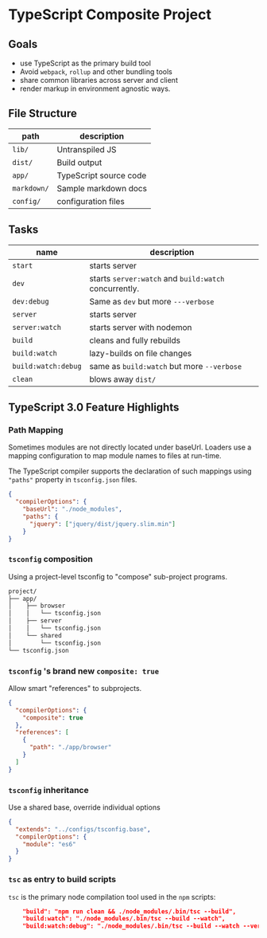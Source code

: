 # TypeScript Composite Project

## Goals

- use TypeScript as the primary build tool
- Avoid `webpack`, `rollup` and other bundling tools
- share common libraries across server and client
- render markup in environment agnostic ways.

## File Structure

| **path**    | **description**        |
| ----------- | ---------------------- |
| `lib/`      | Untranspiled JS        |
| `dist/`     | Build output           |
| `app/`      | TypeScript source code |
| `markdown/` | Sample markdown docs   |
| `config/`   | configuration files    |

## Tasks

| **name**            | **description**                                       |
| ------------------- | ----------------------------------------------------- |
| `start`             | starts server                                         |
| `dev`               | starts `server:watch` and `build:watch` concurrently. |
| `dev:debug`         | Same as `dev` but more `---verbose`                   |
| `server`            | starts server                                         |
| `server:watch`      | starts server with nodemon                            |
| `build`             | cleans and fully rebuilds                             |
| `build:watch`       | lazy-builds on file changes                           |
| `build:watch:debug` | same as `build:watch` but more `--verbose`            |
| `clean`             | blows away `dist/`                                    |

## TypeScript 3.0 Feature Highlights

### Path Mapping

Sometimes modules are not directly located under baseUrl. Loaders use a mapping configuration to map module names to files at run-time.

The TypeScript compiler supports the declaration of such mappings using `"paths"` property in `tsconfig.json` files.

```json
{
  "compilerOptions": {
    "baseUrl": "./node_modules",
    "paths": {
      "jquery": ["jquery/dist/jquery.slim.min"]
    }
}
```

### `tsconfig` composition

Using a project-level tsconfig to "compose" sub-project programs.

```bash
project/
├── app/
│    ├── browser
│    │   └── tsconfig.json
│    ├── server
│    │   └── tsconfig.json
│    └── shared
│        └── tsconfig.json
└── tsconfig.json
```

### `tsconfig` 's brand new `composite: true`

Allow smart "references" to subprojects.

```json
{
  "compilerOptions": {
    "composite": true
  },
  "references": [
    {
      "path": "./app/browser"
    }
  ]
}
```

### `tsconfig` inheritance

Use a shared base, override individual options

```json
{
  "extends": "../configs/tsconfig.base",
  "compilerOptions": {
    "module": "es6"
  }
}
```

### `tsc` as entry to build scripts

`tsc` is the primary node compilation tool used in the `npm` scripts:

```json
    "build": "npm run clean && ./node_modules/.bin/tsc --build",
    "build:watch": "./node_modules/.bin/tsc --build --watch",
    "build:watch:debug": "./node_modules/.bin/tsc --build --watch --verbose",
```
